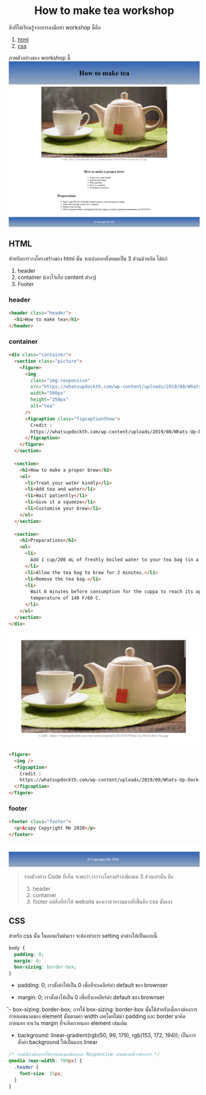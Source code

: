 <div align="center">
    <h1>How to make tea workshop</h1>
</div>

สิ่งที่ได้เรียนรู้จากการลงมือทำ workshop นี้คือ

1. [html](#html)
2. [css](#css)

ภาพตัวอย่างของ workshop นี้
![result](Result.png)

## HTML

สำหรับการวางโครงสร้างของ html นั้น จะแบ่งออกทั้งหมดเป็น 3 ส่วนด้วยกัน ได้แก่

1. header
2. container (เอาไว้เก็บ centent ต่างๆ)
3. Footer

### header

```html
<header class="header">
  <h1>How to make tea</h1>
</header>
```

### container

```html
<div class="container">
  <section class="picture">
    <figure>
      <img
        class="img-responsive"
        src="https://whatsupdockth.com/wp-content/uploads/2019/08/Whats-Up-Dock-Hot-Tea.jpg"
        width="500px"
        height="350px"
        alt="tea"
      />
      <figcaption class="figcaptionShow">
        Credit :
        https://whatsupdockth.com/wp-content/uploads/2019/08/Whats-Up-Dock-Hot-Tea.jpg
      </figcaption>
    </figure>
  </section>

  <section>
    <h2>How to make a proper brew</h2>
    <ol>
      <li>Treat your water kindly</li>
      <li>Add tea and water</li>
      <li>Wait patiently</li>
      <li>Give it a squeeze</li>
      <li>Customise your brew</li>
    </ol>
  </section>

  <section>
    <h2>Preparations</h2>
    <ul>
      <li>
        Add 1 cup/200 mL of freshly boiled water to your tea bag (in a mug)
      </li>
      <li>Allow the tea bag to brew for 2 minutes.</li>
      <li>Remove the tea bag.</li>
      <li>
        Wait 6 minutes before consumption for the cuppa to reach its optimum
        temperature of 140 F/60 C.
      </li>
    </ul>
  </section>
</div>
```

![figcaption](figcaption.png)

```html
<figure>
  <img />
  <figcaption>
    Credit :
    https://whatsupdockth.com/wp-content/uploads/2019/08/Whats-Up-Dock-Hot-Tea.jpg
  </figcaption>
</figure>
```

### footer

```html
<footer class="footer">
  <p>&copy Copyright Me 2020</p>
</footer>
```

![add a copy ](copyfooter.png)

> จากตัวอย่าง Code ที่เห็น จะพบว่า เราวางโครงสร้างเพียงแค่ 3 ส่วนเท่านั้น คือ
>
> 1. header
> 2. container
> 3. footer
>    แต่สิ่งที่ทำให้ website ของเราสวยงามมากยิ่งขึ้นคือ css นั้นเอง

## CSS

สำหรับ css นั้น ในตอนเริ่มต้นเรา จะต้องทำการ setting ค่าต่างให้เป็นแบบนี้

```css
body {
  padding: 0;
  margin: 0;
  box-sizing: border-box;
}
```

- padding: 0; เราตั้งค่าให้เป็น 0 เพื่อที่จะเคลียร์ค่า default ของ brownser

- margin: 0; เราตั้งค่าให้เป็น 0 เพื่อที่จะเคลียร์ค่า default ของ brownser

ิ- box-sizing: border-box; การใช้ box-sizing: border-box นั้นใช้สำหรับเมื่อเราต้องการกำหนดขนาดของ element นั้นตามค่า width เลยโดยไม่นำ padding และ border มาคิดภายนอก ยกเว้น margin ที่จะคิดภายนอก element เช่นเดิม

- background: linear-gradient(rgb(50, 99, 179), rgb(153, 172, 194)); เป็นการตั้งค่า background ให้เป็นแบบ linear

```css
/* กรณีที่เราต้องการให้การแสดงผลมีค่าแบบ Responsive ตามขนาดที่เราต้องการ */
@media (max-width: 700px) {
  .header {
    font-size: 15px;
  }
}
```
